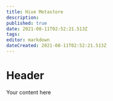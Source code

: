 ```yaml
---
title: Hive Metastore
description: 
published: true
date: 2021-08-11T02:52:21.513Z
tags: 
editor: markdown
dateCreated: 2021-08-11T02:52:21.513Z
---
```


# Header
Your content here